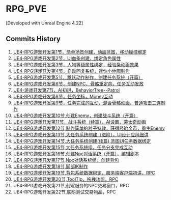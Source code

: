 # RPG_PVE

[Developed with Unreal Engine 4.22]

## Commits History

1. [UE4-RPG游戏开发第1节，简单场景创建，动画蓝图，移动操控绑定](https://github.com/unreal-engine-channel/RPG-PVE/commit/8dd9bf24c6675fe4651b8d7a291b1abb62ef5a9a)
2. [UE4-RPG游戏开发第2节，UI血条创建，绑定角色属性](https://github.com/unreal-engine-channel/RPG-PVE/commit/df274945e8fb5b03b823127571c959384f49cede)
3. [UE4-RPG游戏开发第3节，人物等级属性绑定，经验条动画效果](https://github.com/unreal-engine-channel/RPG-PVE/commit/80e93dd5e4b163ae3bbfe32bab313a527077e9a9)
4. [UE4-RPG游戏开发第4节，自动回复系统，迷你小地图制作](https://github.com/unreal-engine-channel/RPG-PVE/commit/9f52ef4b5fa1641cf7f14e7b73dea74fd97f74db)
5. [UE4-RPG游戏开发第5节，跳跃动作制作，创建任务系统（开篇）](https://github.com/unreal-engine-channel/RPG-PVE/commit/fede2c97a4aac984e13bfa4ad96c6ecf4b6b4167#diff-8004613b113c3dcbe3e1d238b0f8fb0737d5bca0a11872242d4dae191b626489)
6. [UE4-RPG游戏开发第6节，创建NPC，骨骼重定向，任务互动发放](https://github.com/unreal-engine-channel/RPG-PVE/commit/25938d624bf062c93d6be00ab3cb0f9360c60961)
7. [UE4-游戏开发第7节，AI初讲，BehaviorTree--Patrol](https://github.com/unreal-engine-channel/RPG-PVE/commit/87521add4ff7b3a690088abd6603811f9669e37c)
8. [UE4-RPG游戏开发第8节，任务坐标，Money互动](https://github.com/unreal-engine-channel/RPG-PVE/commit/e17fc1afb3f93443ebea0dd736a108c360cb4003)
9. [UE4-RPG游戏开发第9节，任务完成的互动，混合骨骼动画，普通攻击三连制作](https://github.com/unreal-engine-channel/RPG-PVE/commit/b234565837dfc58d8686e708b1b5e52d35fd4518)
10. [UE4-RPG游戏开发第10节,创建Enemy，创建战斗系统（开篇）](https://github.com/unreal-engine-channel/RPG-PVE/commit/5d60740cb36c5f54904fd7e9b3e0365ca84348eb)
11. [UE4-RPG游戏开发第11节，战斗系统（续篇），AI设置，蒙太奇动画](https://github.com/unreal-engine-channel/RPG-PVE/commit/a00b01ac879b86be1ebebc47a24720c51cf2ca49)
12. [UE4-RPG游戏开发第12节,制作简单的粒子特效，获得经验金币，重生Enemy](https://github.com/unreal-engine-channel/RPG-PVE/commit/11567a275d14287e10639e3d31e6435255e9fd4c)
13. [UE4-RPG游戏开发第13节,大任务系统创建（进阶），UI设计应用细讲](https://github.com/unreal-engine-channel/RPG-PVE/commit/465124987164bcca45e7ffe103b51097ee68dbd2)
14. [UE4-RPG游戏开发第14节,大任务系统创建(续篇),蓝图UI任务数据绑定](https://github.com/unreal-engine-channel/RPG-PVE/commit/decbfefd03cace8a30f35a4eaa536cd3d2227046)
15. [UE4-RPG游戏开发第15节,大任务系统续，任务分支完成互动](https://github.com/unreal-engine-channel/RPG-PVE/commit/c299803b666e750688e6ad2e591ebb85d92a2691)
16. [UE4-RPG游戏开发第16节,创建Npc对话系统（开篇），编辑剧本](https://github.com/unreal-engine-channel/RPG-PVE/commit/bbcba03bbab55103e87b45b05313a4904a7325bd)
17. [UE4-RPG游戏开发第17节,Npc对话系统续，创建背包](https://github.com/unreal-engine-channel/RPG-PVE/commit/5d5f758cbb212983d125ad41c97c501d40a2bf67)
18. [UE4-RPG游戏开发第18节,脚部IK制作](https://github.com/unreal-engine-channel/RPG-PVE/commit/5ebd8db22cbb41174667a3de4f9f8e8474aa88cb)
19. [UE4-RPG游戏开发第19节,背包系统数据绑定，服务端客户端初讲，RPC](https://github.com/unreal-engine-channel/RPG-PVE/commit/88eea3a0732ea8cd492e18a3733151aaa2160e47)
20. [UE4-RPG游戏开发第20节,ToolTip，拖拽功能，RPC](https://github.com/unreal-engine-channel/RPG-PVE/commit/6e89a7214da41bb923ec608eaefcf0874bd0727b)
21. UE4-RPG游戏开发第21节,创建服务的NPC交易窗口，RPC
22. UE4-RPG游戏开发第22节,联网测试交易物品，RPC

